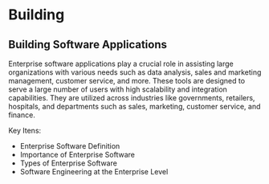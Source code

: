 # Building


## Building Software Applications
Enterprise software applications play a crucial role in assisting large organizations with various needs such as data analysis, sales and marketing management, customer service, and more. These tools are designed to serve a large number of users with high scalability and integration capabilities. They are utilized across industries like governments, retailers, hospitals, and departments such as sales, marketing, customer service, and finance.

Key Itens:
- Enterprise Software Definition
- Importance of Enterprise Software
- Types of Enterprise Software
- Software Engineering at the Enterprise Level
